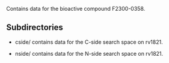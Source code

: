 Contains data for the bioactive compound F2300-0358.

## Subdirectories

- cside/ contains data for the C-side search space on rv1821.

- nside/ contains data for the N-side search space on rv1821.

